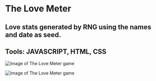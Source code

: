# The Love Meter

## Love stats generated by RNG using the names and date as seed.

## Tools: JAVASCRIPT, HTML, CSS

![Image of The Love Meter game](https://github.com/BojoZahariev/TheLoveMeter/blob/master/images/Capture1.PNG)

![Image of The Love Meter game](https://github.com/BojoZahariev/TheLoveMeter/blob/master/images/Capture2.PNG)
